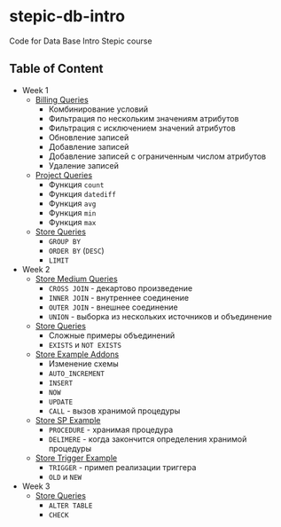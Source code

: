 # stepic-db-intro

Code for Data Base Intro Stepic course

## Table of Content

- Week 1
    - [Billing Queries](week_1/billing_queries.sql)
        - Комбинирование условий
        - Фильтрация по нескольким значениям атрибутов
        - Фильтрация с исключением значений атрибутов
        - Обновление записей
        - Добавление записей
        - Добавление записей с ограниченным числом атрибутов
        - Удаление записей
    - [Project Queries](week_1/project_queries.sql)
        - Функция `count`
        - Функция `datediff`
        - Функция `avg`
        - Функция `min`
        - Функция `max`
    - [Store Queries](week_1/store_queries.sql)
        - `GROUP BY`
        - `ORDER BY` (`DESC`)
        - `LIMIT`
- Week 2
    - [Store Medium Queries](week_2/store_medium_queries.sql)
        - `CROSS JOIN` - декартово произведение
        - `INNER JOIN` - внутреннее соединение
        - `OUTER JOIN` - внешнее соединение
        - `UNION` - выборка из нескольких источников и объединение
    - [Store Queries](week_2/store_queries.sql)
        - Сложные примеры объединений
        - `EXISTS` и `NOT EXISTS`
    - [Store Example Addons](week2/store-examples-addons.sql)
        - Изменение схемы
        - `AUTO_INCREMENT`
        - `INSERT`
        - `NOW`
        - `UPDATE`
        - `CALL` - вызов хранимой процедуры
    - [Store SP Example](week2/store-sp-example.sql)
        - `PROCEDURE` - хранимая процедура
        - `DELIMERE` - когда закончится определения хранимой процедуры
    - [Store Trigger Example](week2/store-trigger-example.sql)
        - `TRIGGER` - примеп реализации триггера
        - `OLD` и `NEW`
- Week 3
    - [Store Queries](week3/store_queries.sql)
        - `ALTER TABLE`
        - `CHECK`
